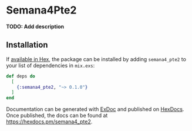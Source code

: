 # Semana4Pte2

**TODO: Add description**

## Installation

If [available in Hex](https://hex.pm/docs/publish), the package can be installed
by adding `semana4_pte2` to your list of dependencies in `mix.exs`:

```elixir
def deps do
  [
    {:semana4_pte2, "~> 0.1.0"}
  ]
end
```

Documentation can be generated with [ExDoc](https://github.com/elixir-lang/ex_doc)
and published on [HexDocs](https://hexdocs.pm). Once published, the docs can
be found at <https://hexdocs.pm/semana4_pte2>.

